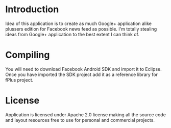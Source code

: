 Introduction
============

Idea of this application is to create as much Google+ application alike plussers edition
for Facebook news feed as possible. I'm totally stealing ideas from Google+ application to
the best extent I can think of.

Compiling
=========

You will need to download Facebook Android SDK and import it to Eclipse. Once you have imported
the SDK project add it as a reference library for fPlus project.

License
=======

Application is licensed under Apache 2.0 license making all the source code and layout resources free
to use for personal and commercial projects.